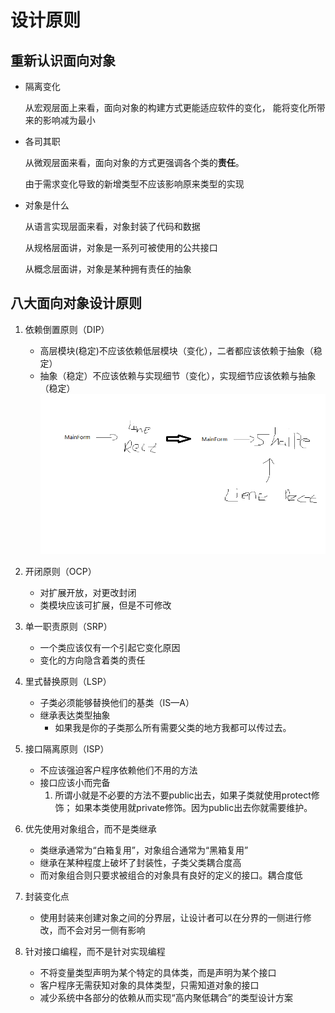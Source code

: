 # 设计原则

## 重新认识面向对象
* 隔离变化

    从宏观层面上来看，面向对象的构建方式更能适应软件的变化，
    能将变化所带来的影响减为最小
* 各司其职

    从微观层面来看，面向对象的方式更强调各个类的**责任**。
    
    由于需求变化导致的新增类型不应该影响原来类型的实现
* 对象是什么

    从语言实现层面来看，对象封装了代码和数据
    
    从规格层面讲，对象是一系列可被使用的公共接口
    
    从概念层面讲，对象是某种拥有责任的抽象
    
## 八大面向对象设计原则

1. 依赖倒置原则（DIP）
    * 高层模块(稳定)不应该依赖低层模块（变化），二者都应该依赖于抽象（稳定）
    * 抽象（稳定）不应该依赖与实现细节（变化），实现细节应该依赖与抽象（稳定）
    ![依赖倒置](../image/c4/dp-di.png)

2. 开闭原则（OCP）
    * 对扩展开放，对更改封闭
    * 类模块应该可扩展，但是不可修改
    
3. 单一职责原则（SRP）
    * 一个类应该仅有一个引起它变化原因
    * 变化的方向隐含着类的责任
    
4. 里式替换原则（LSP）
    * 子类必须能够替换他们的基类（IS—A）
    * 继承表达类型抽象
       * 如果我是你的子类那么所有需要父类的地方我都可以传过去。
       
5. 接口隔离原则（ISP）
    * 不应该强迫客户程序依赖他们不用的方法
    * 接口应该小而完备
       1. 所谓小就是不必要的方法不要public出去，如果子类就使用protect修饰；
       如果本类使用就private修饰。因为public出去你就需要维护。
    
6. 优先使用对象组合，而不是类继承
    * 类继承通常为“白箱复用”，对象组合通常为“黑箱复用”
    * 继承在某种程度上破坏了封装性，子类父类耦合度高
    * 而对象组合则只要求被组合的对象具有良好的定义的接口。耦合度低

7. 封装变化点
    * 使用封装来创建对象之间的分界层，让设计者可以在分界的一侧进行修改，而不会对另一侧有影响
    
8. 针对接口编程，而不是针对实现编程
    * 不将变量类型声明为某个特定的具体类，而是声明为某个接口 
    * 客户程序无需获知对象的具体类型，只需知道对象的接口
    * 减少系统中各部分的依赖从而实现“高内聚低耦合”的类型设计方案
    
    
